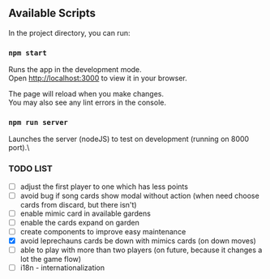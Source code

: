 ## Available Scripts
In the project directory, you can run:

### `npm start`
Runs the app in the development mode.\
Open [http://localhost:3000](http://localhost:3000) to view it in your browser.

The page will reload when you make changes.\
You may also see any lint errors in the console.

### `npm run server`
Launches the server (nodeJS) to test on development (running on 8000 port).\

### TODO LIST

- [ ] adjust the first player to one which has less points
- [ ] avoid bug if song cards show modal without action (when need choose cards from discard, but there isn't)
- [ ] enable mimic card in available gardens
- [ ] enable the cards expand on garden
- [ ] create components to improve easy maintenance
- [x] avoid leprechauns cards be down with mimics cards (on down moves)
- [ ] able to play with more than two players (on future, because it changes a lot the game flow)
- [ ] i18n - internationalization